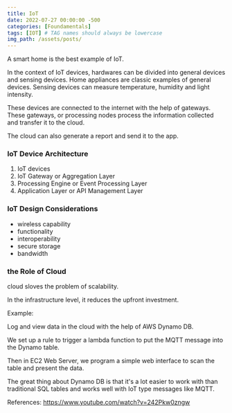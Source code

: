 ```yaml
---
title: IoT
date: 2022-07-27 00:00:00 -500
categories: [Foundamentals]
tags: [IOT] # TAG names should always be lowercase
img_path: /assets/posts/
---
```


A smart home is the best example of IoT.

In the context of IoT devices, hardwares can be divided into general devices and sensing devices. Home appliances are classic examples of general devices. Sensing devices can measure temperature, humidity and light intensity.

These devices are connected to the internet with the help of gateways. These gateways, or processing nodes process the information collected and transfer it to the cloud.

The cloud can also generate a report and send it to the app.

### IoT Device Architecture

1. IoT devices
2. IoT Gateway or Aggregation Layer
3. Processing Engine or Event Processing Layer
4. Application Layer or API Management Layer

### IoT Design Considerations

- wireless capability
- functionality
- interoperability
- secure storage
- bandwidth

### the Role of Cloud

cloud sloves the problem of scalability.

In the infrastructure level, it reduces the upfront investment.

Example:

Log and view data in the cloud with the help of AWS Dynamo DB.

We set up a rule to trigger a lambda function to put the MQTT message into the Dynamo table.

Then in EC2 Web Server, we program a simple web interface to scan the table and present the data.

The great thing about Dynamo DB is that it's a lot easier to work with than traditional SQL tables and works well with IoT type messages like MQTT.


References:
https://www.youtube.com/watch?v=242Pkw0zngw
